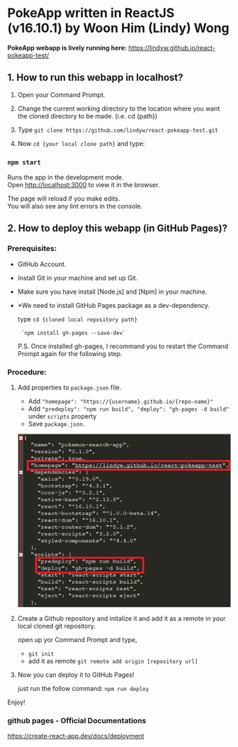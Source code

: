 # PokeApp written in ReactJS (v16.10.1) by Woon Him (Lindy) Wong
**PokeApp webapp is lively running here:** https://lindyw.github.io/react-pokeapp-test/

## 1. How to run this webapp in localhost?

1. Open your Command Prompt.

2. Change the current working directory to the location where you want the cloned directory to be made. (i.e. cd {path})

3. Type `git clone https://github.com/lindyw/react-pokeapp-test.git`

4. Now `cd {your local clone path}` and type:

### `npm start`

Runs the app in the development mode.<br />
Open [http://localhost:3000](http://localhost:3000) to view it in the browser.

The page will reload if you make edits.<br />
You will also see any lint errors in the console.

## 2. How to deploy this webapp (in GitHub Pages)?

### Prerequisites:

  - GitHub Account.
  - Install Git in your machine and set up Git.
  - Make sure you have install [Node.js] and [Npm] in your machine.
  - *We need to install GitHub Pages package as a dev-dependency.
	
	type `cd {cloned local repository path}`
	
		 `npm install gh-pages --save-dev`
	
	P.S. Once installed gh-pages, I recommand you to restart the Command Prompt again for the following step. 
	
  
### Procedure:

1. Add properties to `package.json` file.
   - Add `"homepage": "https://{username}.github.io/{repo-name}"`
   - Add `"predeploy": "npm run build",
		  "deploy": "gh-pages -d build"` under `scripts` property
   - Save `package.json`.
   
   ![Like this](readme_img_1.JPG)
   
2. Create a Github repository and initalize it and add it as a remote in your local cloned git repository.
	
	open up yor Command Prompt and type,
	- `git init`
	- add it as remote `git remote add origin [repository url]`

3. Now you can deploy it to GitHub Pages!
   
   just run the follow command:
   `npm run deploy`
   
 Enjoy!
 
 ### github pages - Official Documentations
 
 https://create-react-app.dev/docs/deployment

  




